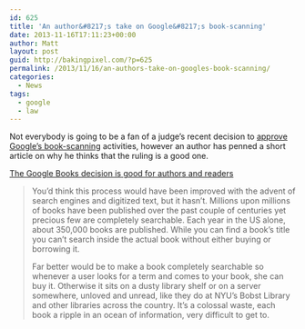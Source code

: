 ```yaml
---
id: 625
title: 'An author&#8217;s take on Google&#8217;s book-scanning'
date: 2013-11-16T17:11:23+00:00
author: Matt
layout: post
guid: http://bakingpixel.com/?p=625
permalink: /2013/11/16/an-authors-take-on-googles-book-scanning/
categories:
  - News
tags:
  - google
  - law
---
```

Not everybody is going to be a fan of a judge&#8217;s recent decision to [approve Google&#8217;s book-scanning](http://bakingpixel.com/2013/11/judge-approves-of-googles-book-scanning/) activities, however an author has penned a short article on why he thinks that the ruling is a good one.

[The Google Books decision is good for authors and readers](http://pandodaily.com/2013/11/15/the-google-books-decision-is-good-for-authors-and-readers/)

> You’d think this process would have been improved with the advent of search engines and digitized text, but it hasn’t. Millions upon millions of books have been published over the past couple of centuries yet precious few are completely searchable. Each year in the US alone, about 350,000 books are published. While you can find a book’s title you can’t search inside the actual book without either buying or borrowing it.
> 
> Far better would be to make a book completely searchable so whenever a user looks for a term and comes to your book, she can buy it. Otherwise it sits on a dusty library shelf or on a server somewhere, unloved and unread, like they do at NYU’s Bobst Library and other libraries across the country. It’s a colossal waste, each book a ripple in an ocean of information, very difficult to get to.